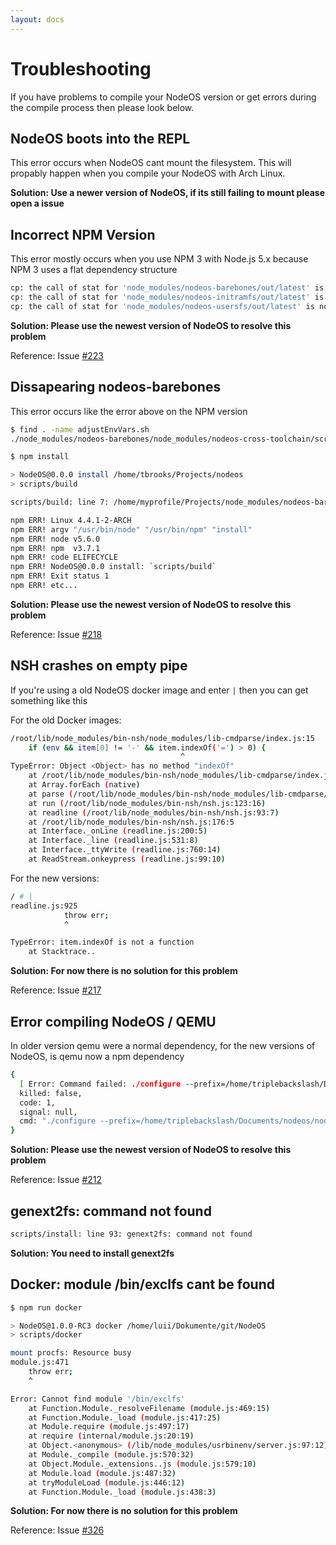```yaml
---
layout: docs
---
```


# Troubleshooting

If you have problems to compile your NodeOS version or get errors during the
compile process then please look below.

## NodeOS boots into the REPL

This error occurs when NodeOS cant mount the filesystem. This will propably
happen when you compile your NodeOS with Arch Linux.

**Solution: Use a newer version of NodeOS, if its still failing to mount
please open a issue**

## Incorrect NPM Version

This error mostly occurs when you use NPM 3 with Node.js 5.x because NPM 3 uses
a flat dependency structure

```bash
cp: the call of stat for 'node_modules/nodeos-barebones/out/latest' is not possible: file or directory not found
cp: the call of stat for 'node_modules/nodeos-initramfs/out/latest' is not possible: file or directory not found
cp: the call of stat for 'node_modules/nodeos-usersfs/out/latest' is not possible: file or directory not found
```

**Solution: Please use the newest version of NodeOS to resolve this problem**

Reference: Issue [#223](../issues/223)

## Dissapearing nodeos-barebones

This error occurs like the error above on the NPM version

```bash
$ find . -name adjustEnvVars.sh
./node_modules/nodeos-barebones/node_modules/nodeos-cross-toolchain/scripts/adjustEnvVars.sh

$ npm install

> NodeOS@0.0.0 install /home/tbrooks/Projects/nodeos
> scripts/build

scripts/build: line 7: /home/myprofile/Projects/node_modules/nodeos-barebones/node_modules/nodeos-cross-toolchain/scripts/adjustEnvVars.sh: No such file or directory

npm ERR! Linux 4.4.1-2-ARCH
npm ERR! argv "/usr/bin/node" "/usr/bin/npm" "install"
npm ERR! node v5.6.0
npm ERR! npm  v3.7.1
npm ERR! code ELIFECYCLE
npm ERR! NodeOS@0.0.0 install: `scripts/build`
npm ERR! Exit status 1
npm ERR! etc...
```

**Solution: Please use the newest version of NodeOS to resolve this problem**

Reference: Issue [#218](../issues/218)

## NSH crashes on empty pipe

If you're using a old NodeOS docker image and enter `|` then you can get something like this

For the old Docker images:

```bash
/root/lib/node_modules/bin-nsh/node_modules/lib-cmdparse/index.js:15
    if (env && item[0] != '-' && item.indexOf('=') > 0) {
                                      ^
TypeError: Object <Object> has no method "indexOf"
    at /root/lib/node_modules/bin-nsh/node_modules/lib-cmdparse/index.js:15:39
    at Array.forEach (native)
    at parse (/root/lib/node_modules/bin-nsh/node_modules/lib-cmdparse/index.js:13:9)
    at run (/root/lib/node_modules/bin-nsh/nsh.js:123:16)
    at readline (/root/lib/node_modules/bin-nsh/nsh.js:93:7)
    at /root/lib/node_modules/bin-nsh/nsh.js:176:5
    at Interface._onLine (readline.js:200:5)
    at Interface._line (readline.js:531:8)
    at Interface._ttyWrite (readline.js:760:14)
    at ReadStream.onkeypress (readline.js:99:10)
```

For the new versions:

```bash
/ # |
readline.js:925
            throw err;
            ^

TypeError: item.indexOf is not a function
    at Stacktrace..
```

**Solution: For now there is no solution for this problem**

Reference: Issue [#217](../issues/217)

## Error compiling NodeOS / QEMU

In older version qemu were a normal dependency, for the new versions of NodeOS, is qemu now a npm dependency

```bash
{
  [ Error: Command failed: ./configure --prefix=/home/triplebackslash/Documents/nodeos/node_modules/nodeos-barebones/usr --target-list=arm-softmmu,i386-softmmu,x86_64-softmmu,arm-linux-user,i386-linux-user,x86_64-linux-user --disable-docs --disable-vnc --enable-sdl ]
  killed: false,
  code: 1,
  signal: null,
  cmd: "./configure --prefix=/home/triplebackslash/Documents/nodeos/node_modules/nodeos-barebones/usr --target-list=arm-softmmu,i386-softmmu,x86_64-softmmu,arm-linux-user,i386-linux-user,x86_64-linux-user --disable-docs --disable-vnc --enable-sdl"
}
```

**Solution: Please use the newest version of NodeOS to resolve this problem**

Reference: Issue [#212](../issues/212)

## genext2fs: command not found

```bash
scripts/install: line 93: genext2fs: command not found
```

**Solution: You need to install genext2fs**

## Docker: module /bin/exclfs cant be found

```bash
$ npm run docker

> NodeOS@1.0.0-RC3 docker /home/luii/Dokumente/git/NodeOS
> scripts/docker

mount procfs: Resource busy
module.js:471
    throw err;
    ^

Error: Cannot find module '/bin/exclfs'
    at Function.Module._resolveFilename (module.js:469:15)
    at Function.Module._load (module.js:417:25)
    at Module.require (module.js:497:17)
    at require (internal/module.js:20:19)
    at Object.<anonymous> (/lib/node_modules/usrbinenv/server.js:97:12)
    at Module._compile (module.js:570:32)
    at Object.Module._extensions..js (module.js:579:10)
    at Module.load (module.js:487:32)
    at tryModuleLoad (module.js:446:12)
    at Function.Module._load (module.js:438:3)
```

**Solution: For now there is no solution for this problem**

Reference: Issue [#326](../issues/326)

##
